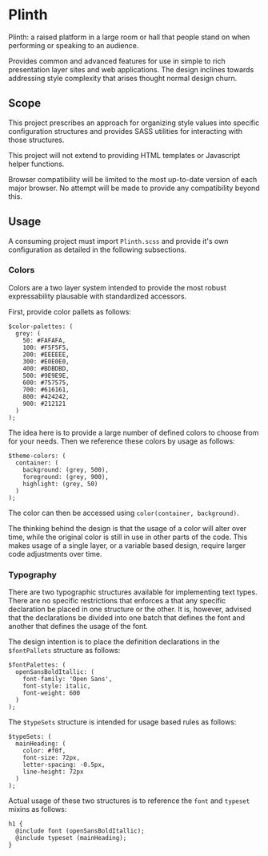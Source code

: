 # Plinth
Plinth: a raised platform in a large room or hall that people stand on when performing or speaking to an audience.

Provides common and advanced features for use in simple to rich presentation layer sites and web applications. The design inclines towards addressing style complexity that arises thought normal design churn.

## Scope
This project prescribes an approach for organizing style values into specific configuration structures and provides SASS utilities for interacting with those structures.

This project will not extend to providing HTML templates or Javascript helper functions.

Browser compatibility will be limited to the most up-to-date version of each major browser. No attempt will be made to provide any compatibility beyond this.

## Usage
A consuming project must import `Plinth.scss` and provide it's own configuration as detailed in the following subsections.

### Colors
Colors are a two layer system intended to provide the most robust expressability plausable with standardized accessors.

First, provide color pallets as follows:

```
$color-palettes: (
  grey: (
    50: #FAFAFA,
    100: #F5F5F5,
    200: #EEEEEE,
    300: #E0E0E0,
    400: #BDBDBD,
    500: #9E9E9E,
    600: #757575,
    700: #616161,
    800: #424242,
    900: #212121
  )
);
```

The idea here is to provide a large number of defined colors to choose from for your needs. Then we reference these colors by usage as follows:

```
$theme-colors: (
  container: (
    background: (grey, 500),
    foreground: (grey, 900),
    highlight: (grey, 50)
  )
);
```

The color can then be accessed using `color(container, background)`.

The thinking behind the design is that the usage of a color will alter over time, while the original color is still in use in other parts of the code. This makes usage of a single layer, or a variable based design, require larger code adjustments over time.

### Typography
There are two typographic structures available for implementing text types. There are no specific restrictions that enforces a that any specific declaration be placed in one structure or the other. It is, however, advised that the declarations be divided into one batch that defines the font and another that defines the usage of the font.

The design intention is to place the definition declarations in the `$fontPallets` structure as follows:
```
$fontPalettes: (
  openSansBoldItallic: (
    font-family: 'Open Sans',
    font-style: italic,
    font-weight: 600
  )
);
```

The `$typeSets` structure is intended for usage based rules as follows:
```
$typeSets: (
  mainHeading: (
    color: #f0f,
    font-size: 72px,
    letter-spacing: -0.5px,
    line-height: 72px
  )
);
```

Actual usage of these two structures is to reference the `font` and `typeset` mixins as follows:
```
h1 {
  @include font (openSansBoldItallic);
  @include typeset (mainHeading);
}
```
